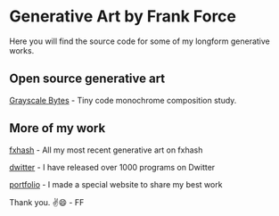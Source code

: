 # Generative Art by Frank Force

Here you will find the source code for some of my longform generative works.

## Open source generative art

[Grayscale Bytes](https://killedbyapixel.github.io/generative/grayscaleBytes.html) - Tiny code monochrome composition study.

## More of my work

[fxhash](https://www.fxhash.xyz/u/KilledByAPixel) - All my most recent generative art on fxhash

[dwitter](https://www.dwitter.net/u/KilledByAPixel) - I have released over 1000 programs on Dwitter

[portfolio](https://generative.3d2k.com) - I made a special website to share my best work

Thank you. ✌️😄 - FF

